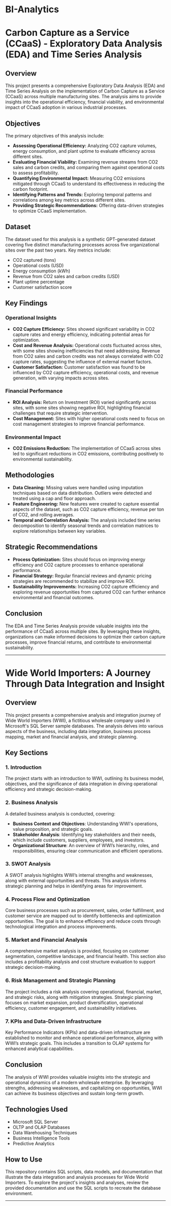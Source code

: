 # BI-Analytics

# Carbon Capture as a Service (CCaaS) - Exploratory Data Analysis (EDA) and Time Series Analysis

## Overview

This project presents a comprehensive Exploratory Data Analysis (EDA) and Time Series Analysis on the implementation of Carbon Capture as a Service (CCaaS) across multiple manufacturing sites. The analysis aims to provide insights into the operational efficiency, financial viability, and environmental impact of CCaaS adoption in various industrial processes.

## Objectives

The primary objectives of this analysis include:
- **Assessing Operational Efficiency:** Analyzing CO2 capture volumes, energy consumption, and plant uptime to evaluate efficiency across different sites.
- **Evaluating Financial Viability:** Examining revenue streams from CO2 sales and carbon credits, and comparing them against operational costs to assess profitability.
- **Quantifying Environmental Impact:** Measuring CO2 emissions mitigated through CCaaS to understand its effectiveness in reducing the carbon footprint.
- **Identifying Patterns and Trends:** Exploring temporal patterns and correlations among key metrics across different sites.
- **Providing Strategic Recommendations:** Offering data-driven strategies to optimize CCaaS implementation.

## Dataset

The dataset used for this analysis is a synthetic GPT-generated dataset covering five distinct manufacturing processes across five organizational sites over the past two years. Key metrics include:
- CO2 captured (tons)
- Operational costs (USD)
- Energy consumption (kWh)
- Revenue from CO2 sales and carbon credits (USD)
- Plant uptime percentage
- Customer satisfaction score

## Key Findings

### Operational Insights
- **CO2 Capture Efficiency:** Sites showed significant variability in CO2 capture rates and energy efficiency, indicating potential areas for optimization.
- **Cost and Revenue Analysis:** Operational costs fluctuated across sites, with some sites showing inefficiencies that need addressing. Revenue from CO2 sales and carbon credits was not always correlated with CO2 capture rates, suggesting the influence of external market factors.
- **Customer Satisfaction:** Customer satisfaction was found to be influenced by CO2 capture efficiency, operational costs, and revenue generation, with varying impacts across sites.

### Financial Performance
- **ROI Analysis:** Return on Investment (ROI) varied significantly across sites, with some sites showing negative ROI, highlighting financial challenges that require strategic intervention.
- **Cost Management:** Sites with higher operational costs need to focus on cost management strategies to improve financial performance.

### Environmental Impact
- **CO2 Emissions Reduction:** The implementation of CCaaS across sites led to significant reductions in CO2 emissions, contributing positively to environmental sustainability.

## Methodologies

- **Data Cleaning:** Missing values were handled using imputation techniques based on data distribution. Outliers were detected and treated using a cap and floor approach.
- **Feature Engineering:** New features were created to capture essential aspects of the dataset, such as CO2 capture efficiency, revenue per ton of CO2, and rolling averages.
- **Temporal and Correlation Analysis:** The analysis included time series decomposition to identify seasonal trends and correlation matrices to explore relationships between key variables.

## Strategic Recommendations

- **Process Optimization:** Sites should focus on improving energy efficiency and CO2 capture processes to enhance operational performance.
- **Financial Strategy:** Regular financial reviews and dynamic pricing strategies are recommended to stabilize and improve ROI.
- **Sustainability Improvements:** Increasing CO2 capture efficiency and exploring revenue opportunities from captured CO2 can further enhance environmental and financial outcomes.

## Conclusion

The EDA and Time Series Analysis provide valuable insights into the performance of CCaaS across multiple sites. By leveraging these insights, organizations can make informed decisions to optimize their carbon capture processes, improve financial returns, and contribute to environmental sustainability.

--------------------------------------------------------------------------------------------------------------

# Wide World Importers: A Journey Through Data Integration and Insight

## Overview
This project presents a comprehensive analysis and integration journey of Wide World Importers (WWI), a fictitious wholesale company used in Microsoft's SQL Server sample databases. The analysis delves into various aspects of the business, including data integration, business process mapping, market and financial analysis, and strategic planning.

## Key Sections

### 1. Introduction
The project starts with an introduction to WWI, outlining its business model, objectives, and the significance of data integration in driving operational efficiency and strategic decision-making.

### 2. Business Analysis
A detailed business analysis is conducted, covering:
- **Business Context and Objectives**: Understanding WWI's operations, value proposition, and strategic goals.
- **Stakeholder Analysis**: Identifying key stakeholders and their needs, which include customers, suppliers, employees, and investors.
- **Organizational Structure**: An overview of WWI’s hierarchy, roles, and responsibilities, ensuring clear communication and efficient operations.

### 3. SWOT Analysis
A SWOT analysis highlights WWI’s internal strengths and weaknesses, along with external opportunities and threats. This analysis informs strategic planning and helps in identifying areas for improvement.

### 4. Process Flow and Optimization
Core business processes such as procurement, sales, order fulfillment, and customer service are mapped out to identify bottlenecks and optimization opportunities. The goal is to enhance efficiency and reduce costs through technological integration and process improvements.

### 5. Market and Financial Analysis
A comprehensive market analysis is provided, focusing on customer segmentation, competitive landscape, and financial health. This section also includes a profitability analysis and cost structure evaluation to support strategic decision-making.

### 6. Risk Management and Strategic Planning
The project includes a risk analysis covering operational, financial, market, and strategic risks, along with mitigation strategies. Strategic planning focuses on market expansion, product diversification, operational efficiency, customer engagement, and sustainability initiatives.

### 7. KPIs and Data-Driven Infrastructure
Key Performance Indicators (KPIs) and data-driven infrastructure are established to monitor and enhance operational performance, aligning with WWI’s strategic goals. This includes a transition to OLAP systems for enhanced analytical capabilities.

## Conclusion
The analysis of WWI provides valuable insights into the strategic and operational dynamics of a modern wholesale enterprise. By leveraging strengths, addressing weaknesses, and capitalizing on opportunities, WWI can achieve its business objectives and sustain long-term growth.

## Technologies Used
- Microsoft SQL Server
- OLTP and OLAP Databases
- Data Warehousing Techniques
- Business Intelligence Tools
- Predictive Analytics

## How to Use
This repository contains SQL scripts, data models, and documentation that illustrate the data integration and analysis processes for Wide World Importers. To explore the project's insights and analyses, review the provided documentation and use the SQL scripts to recreate the database environment.

---------------------------------------------------------------------------------------------------------------------------------------------

